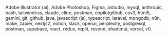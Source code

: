 Adobe Illustrator (ai), Adobe Photoshop, Figma, aistudio, mysql, anthropic, bash, tailwindcss, claude, cline, postman, copilotgithub, css3, html5, gemini, git, github, java, javascript (js), typescript, laravel, mongodb, n8n, make, zapier, nextjs2, notion, slack, openai, perplexity, postgresql, postman, supabase, react, redux, replit, resend, shadcnui, vercel, v0. 